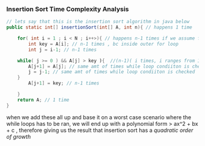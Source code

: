 ### Insertion Sort Time Complexity Analysis

```java
// lets say that this is the insertion sort algorithm in java below
public static int[] insertionSort(int[] A, int n){ // happens 1 time

    for( int i = 1 ; i < N ; i++>){ // happens n-1 times if we assume first element is sorted
        int key = A[i]; // n-1 times , bc inside outer for loop
        int j = i-1; // n-1 times

    while( j >= 0 ) && A[j] > key ){  //(n-1)( i times, i ranges from 1 to n-1)
        A[j+1] = A[j]; // same amt of times while loop condiiton is checked
        j = j-1; // same amt of times while loop condiiton is checked
    }
        A[j+1] = key; // n-1 times

    }
    return A; // 1 time
}
```

when we add these all up and base it on a worst case scenario where the while loops has to be ran, 
we will end up with a polynomial form > ax^2 + bx + c
, therefore giving us the result that insertion sort has a *quadratic order of growth*


